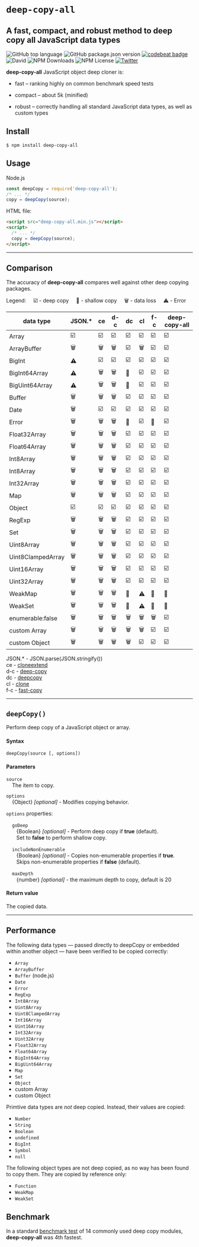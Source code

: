 # `deep-copy-all` #

A fast, compact, and robust method to deep copy all JavaScript data types
---
![GitHub top language](https://img.shields.io/github/languages/top/terrymorse58/deep-copy-all)
![GitHub package.json version](https://img.shields.io/github/package-json/v/terrymorse58/deep-copy-all)
[![codebeat badge](https://codebeat.co/badges/8791cc9e-5a88-4a2e-9375-fc4d207e9370)](https://codebeat.co/projects/github-com-terrymorse58-deep-copy-all-master)
![David](https://img.shields.io/david/terrymorse58/deep-copy-all)
![NPM Downloads](https://img.shields.io/npm/dw/deep-copy-all)
![NPM License](https://img.shields.io/npm/l/deep-copy-all)
[![Twitter](https://img.shields.io/twitter/follow/terrymorse.svg?style=social&label=@terrymorse)](https://twitter.com/terrymorse)

**deep-copy-all** JavaScript object deep cloner is:
 
- fast – ranking highly on common benchmark speed tests

- compact – about 5k (minified)

- robust – correctly handling all
standard JavaScript data types, as well as custom types

## Install ##
```shell script
$ npm install deep-copy-all
```

## Usage ##
Node.js
````javascript
const deepCopy = require('deep-copy-all');
/* ... */
copy = deepCopy(source);
````
HTML file:
```html
<script src="deep-copy-all.min.js"></script>
<script>
  /* ... */
  copy = deepCopy(source);
</script>
```
---
## Comparison
The accuracy of **deep-copy-all** compares well against other deep copying
 packages.
 
 Legend: &nbsp; &nbsp; ☑️ - deep copy
 &nbsp; &nbsp; 🚧 - shallow copy
 &nbsp; &nbsp; 🗑️ - data loss
 &nbsp; &nbsp; ⚠️ - Error

 data type         | JSON.* | ce  | d-c | dc  | cl  | f-c | deep-copy-all
 ----------------- | ------ | --- | --- | --- | --- | --- | -------------
 Array             | ☑️        | ☑️           |☑️|☑️|☑️|☑️|☑️
 ArrayBuffer       | 🗑️ | 🗑️    |🗑️|☑️|🗑️|☑️|☑️
 BigInt            | ⚠️     | ☑️           |☑️|☑️|☑️|☑️|☑️
 BigInt64Array     | ⚠️     | 🗑️    |🗑️|🚧|☑️|☑️|☑️
 BigUint64Array    | ⚠️     | 🗑️    |🗑️|🚧|☑️|☑️|☑️
 Buffer            | 🗑️ | 🗑️    |🗑️|☑️|☑️|☑️|☑️
 Date              | 🗑️ | ☑️           |☑️|☑️|☑️|☑️|☑️
 Error             | 🗑️ | 🗑️    |🗑️|🚧|☑️|🚧|☑️
 Float32Array      | 🗑️ | 🗑️    |🗑️|☑️|☑️|☑️|☑️
 Float64Array      | 🗑️ | 🗑️    |🗑️|☑️|☑️|☑️|☑️
 Int8Array         | 🗑️ | 🗑️    |🗑️|☑️|☑️|☑️|☑️
 Int8Array         | 🗑️ | 🗑️    |🗑️|☑️|☑️|☑️|☑️
 Int32Array        | 🗑️ | 🗑️    |🗑️|☑️|☑️|☑️|☑️
 Map               | 🗑️ | 🗑️    |🗑️|☑️|☑️|☑️|☑️
 Object            | ☑️        | ☑️           |☑️|☑️|☑️|☑️|☑️
 RegExp            | 🗑️ | 🗑️    |🗑️|☑️|☑️|☑️|☑️
 Set               | 🗑️ | 🗑️    |🗑️|☑️|☑️|☑️|☑️
 Uint8Array        | 🗑️ | 🗑️    |🗑️|☑️|☑️|☑️|☑️
 Uint8ClampedArray | 🗑️ | 🗑️    |🗑️|☑️|☑️|☑️|☑️
 Uint16Array       | 🗑️ | 🗑️    |🗑️|☑️|☑️|☑️|☑️
 Uint32Array       | 🗑️ | 🗑️    |🗑️|☑️|☑️|☑️|☑️
 WeakMap           | 🗑️ | 🗑️    |🗑️|🚧|⚠️|🚧|🚧
 WeakSet           | 🗑️ | 🗑️    |🗑️|🚧|⚠️|🚧|🚧
 enumerable:false  | 🗑️ | 🗑️    |🗑️|🗑️|🗑️|🗑️|☑️
 custom Array      | 🗑️ | 🗑️    |🗑️|🗑️|🗑️|☑️|☑️
 custom Object     | 🗑️ | 🗑️    |🗑️|🗑️|☑️|☑️|☑️

JSON.* - JSON.parse(JSON.stringify())<br>
ce - [cloneextend](https://www.npmjs.com/package/cloneextend)<br>
d-c - [deep-copy](https://www.npmjs.com/package/cloneextend)<br>
dc - [deepcopy](https://www.npmjs.com/package/deepcopy)<br>
cl - [clone](https://www.npmjs.com/package/clone)<br>
f-c - [fast-copy](https://www.npmjs.com/package/fast-copy)

--- 

## `deepCopy()` ##
Perform deep copy of a JavaScript object or array.
#### Syntax ####
````
deepCopy(source [, options])
````
#### Parameters ####
`source`<br>
&nbsp;&nbsp;&nbsp; The item to copy.

`options`<br>
&nbsp;&nbsp;&nbsp; {Object} *[optional]* -  Modifies copying behavior.

`options` properties:

&nbsp;&nbsp;&nbsp; `goDeep`<br>
&nbsp;&nbsp;&nbsp;&nbsp;&nbsp;&nbsp; {Boolean} *[optional]* - Perform deep copy
if **true** (default).<br>
&nbsp;&nbsp;&nbsp;&nbsp;&nbsp;&nbsp; Set to **false** to perform shallow copy.

&nbsp;&nbsp;&nbsp; `includeNonEnumerable`<br>
&nbsp;&nbsp;&nbsp;&nbsp;&nbsp;&nbsp; {Boolean} *[optional]* -
Copies non-enumerable properties if **true**.<br>
&nbsp;&nbsp;&nbsp;&nbsp;&nbsp;&nbsp; Skips non-enumerable properties if
**false** (default).

&nbsp;&nbsp;&nbsp; `maxDepth`<br>
&nbsp;&nbsp;&nbsp;&nbsp;&nbsp;&nbsp; {number} *[optional]* - the maximum
depth to copy, default is 20

#### Return value ####
The copied data.

---

## Performance ##
The following data types — passed directly to deepCopy or embedded within
another object — have been verified to be copied correctly:

- `Array`
- `ArrayBuffer`
- `Buffer` (node.js)
- `Date`
- `Error`
- `RegExp`
- `Int8Array`
- `Uint8Array`
- `Uint8ClampedArray`
- `Int16Array`
- `Uint16Array`
- `Int32Array`
- `Uint32Array`
- `Float32Array`
- `Float64Array`
- `BigInt64Array`
- `BigUint64Array`
- `Map`
- `Set`
- `Object`
- custom Array
- custom Object

Primtive data types are *not* deep copied. Instead, their
values are copied:

- `Number`
- `String`
- `Boolean`
- `undefined`
- `BigInt`
- `Symbol`
- `null`

The following object types are not deep copied, as no way has been found to copy
them. They are copied by reference only:

- `Function`
- `WeakMap`
- `WeakSet`

## Benchmark ##

In a standard
[benchmark test](https://github.com/ahmadnassri/benchmark-node-clone)
of 14 commonly used deep copy modules, **deep-copy-all**
was 4th fastest.


